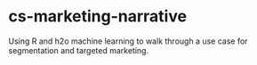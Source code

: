 # cs-marketing-narrative
Using R and h2o machine learning to walk through a use case for segmentation and targeted marketing.  
